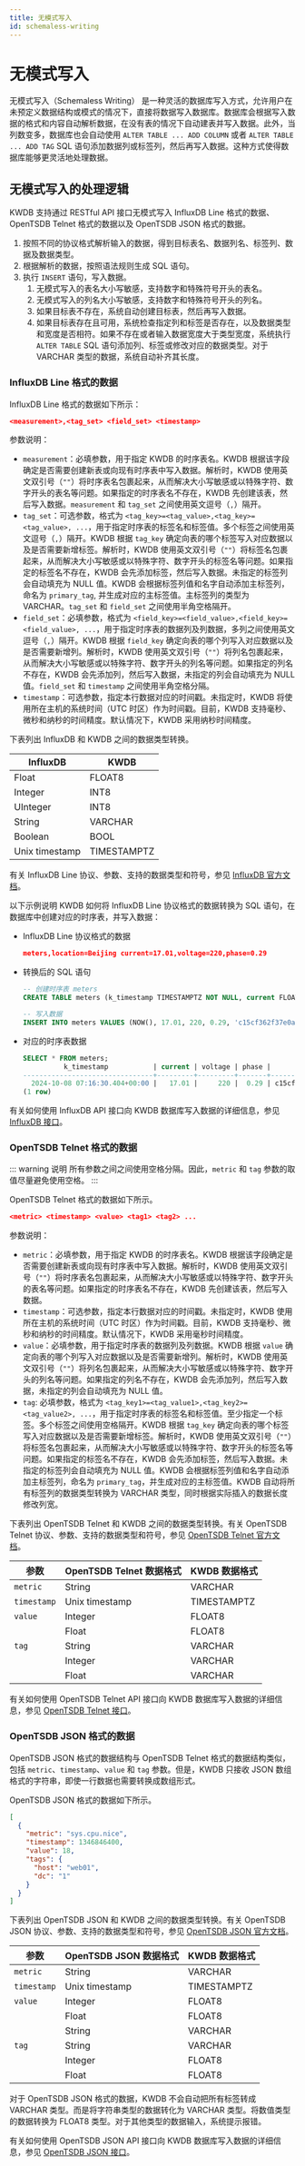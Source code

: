 ```yaml
---
title: 无模式写入
id: schemaless-writing
---
```


# 无模式写入

无模式写入（Schemaless Writing） 是一种灵活的数据库写入方式，允许用户在未预定义数据结构或模式的情况下，直接将数据写入数据库。数据库会根据写入数据的格式和内容自动解析数据，在没有表的情况下自动建表并写入数据。此外，当列数变多，数据库也会自动使用 `ALTER TABLE ... ADD COLUMN` 或者 `ALTER TABLE ... ADD TAG` SQL 语句添加数据列或标签列，然后再写入数据。这种方式使得数据库能够更灵活地处理数据。

## 无模式写入的处理逻辑

KWDB 支持通过 RESTful API 接口无模式写入 InfluxDB Line 格式的数据、OpenTSDB Telnet 格式的数据以及 OpenTSDB JSON 格式的数据。

1. 按照不同的协议格式解析输入的数据，得到目标表名、数据列名、标签列、数据及数据类型。
2. 根据解析的数据，按照语法规则生成 SQL 语句。
3. 执行 `INSERT` 语句，写入数据。
    1. 无模式写入的表名大小写敏感，支持数字和特殊符号开头的表名。
    2. 无模式写入的列名大小写敏感，支持数字和特殊符号开头的列名。
    3. 如果目标表不存在，系统自动创建目标表，然后再写入数据。
    4. 如果目标表存在且可用，系统检查指定列和标签是否存在，以及数据类型和宽度是否相符。如果不存在或者输入数据宽度大于类型宽度，系统执行 `ALTER TABLE` SQL 语句添加列、标签或修改对应的数据类型。对于 VARCHAR 类型的数据，系统自动补齐其长度。

### InfluxDB Line 格式的数据

InfluxDB Line 格式的数据如下所示：

```json
<measurement>,<tag_set> <field_set> <timestamp>
```

参数说明：

- `measurement`：必填参数，用于指定 KWDB 的时序表名。KWDB 根据该字段确定是否需要创建新表或向现有时序表中写入数据。解析时，KWDB 使用英文双引号（`""`）将时序表名包裹起来，从而解决大小写敏感或以特殊字符、数字开头的表名等问题。如果指定的时序表名不存在，KWDB 先创建该表，然后写入数据。`measurement` 和 `tag_set` 之间使用英文逗号（`,`）隔开。
- `tag_set`：可选参数，格式为 `<tag_key>=<tag_value>,<tag_key>=<tag_value>, ...`，用于指定时序表的标签名和标签值。多个标签之间使用英文逗号（`,`）隔开。KWDB 根据 `tag_key` 确定向表的哪个标签写入对应数据以及是否需要新增标签。解析时，KWDB 使用英文双引号（`""`）将标签名包裹起来，从而解决大小写敏感或以特殊字符、数字开头的标签名等问题。如果指定的标签名不存在，KWDB 会先添加标签，然后写入数据。未指定的标签列会自动填充为 NULL 值。KWDB 会根据标签列值和名字自动添加主标签列，命名为 `primary_tag`, 并生成对应的主标签值。主标签列的类型为 VARCHAR。`tag_set` 和 `field_set` 之间使用半角空格隔开。
- `field_set`：必填参数，格式为 `<field_key>=<field_value>,<field_key>=<field_value>, ...`，用于指定时序表的数据列及列数据，多列之间使用英文逗号（`,`）隔开。KWDB 根据 `field_key` 确定向表的哪个列写入对应数据以及是否需要新增列。解析时，KWDB 使用英文双引号（`""`）将列名包裹起来，从而解决大小写敏感或以特殊字符、数字开头的列名等问题。如果指定的列名不存在，KWDB 会先添加列，然后写入数据，未指定的列会自动填充为 NULL 值。`field_set` 和 `timestamp` 之间使用半角空格分隔。
- `timestamp`：可选参数，指定本行数据对应的时间戳。未指定时，KWDB 将使用所在主机的系统时间（UTC 时区）作为时间戳。目前，KWDB 支持毫秒、微秒和纳秒的时间精度。默认情况下，KWDB 采用纳秒时间精度。

下表列出 InfluxDB 和 KWDB 之间的数据类型转换。

| InfluxDB       | KWDB     |
| -------------- | ----------- |
| Float          | FLOAT8      |
| Integer        | INT8        |
| UInteger       | INT8        |
| String         | VARCHAR     |
| Boolean        | BOOL        |
| Unix timestamp | TIMESTAMPTZ |

有关 InfluxDB Line 协议、参数、支持的数据类型和符号，参见 [InfluxDB 官方文档](https://docs.influxdata.com/influxdb/v2.0/reference/syntax/line-protocol/)。

以下示例说明 KWDB 如何将 InfluxDB Line 协议格式的数据转换为 SQL 语句，在数据库中创建对应的时序表，并写入数据：

- InfluxDB Line 协议格式的数据

  ```json
  meters,location=Beijing current=17.01,voltage=220,phase=0.29
  ```

- 转换后的 SQL 语句

  ```sql
  -- 创建时序表 meters
  CREATE TABLE meters (k_timestamp TIMESTAMPTZ NOT NULL, current FLOAT8, voltage FLOAT8, phase FLOAT8) TAGS (primary_tag VARCHAR(64) NOT NULL, location VARCHAR) PRIMARY TAGS (primary_tag);
  
  -- 写入数据
  INSERT INTO meters VALUES (NOW(), 17.01, 220, 0.29, 'c15cf362f37e0acc7ecc2db55ec1cc57fc9579ccba9e72c273abb140f568472d', 'Beijing');
  ```
  
- 对应的时序表数据
  
  ```sql
  SELECT * FROM meters;
            k_timestamp           | current | voltage | phase |                           primary_tag                               | location
  --------------------------------+---------+---------+-------+---------------------------------------------------------------------+-----------
    2024-10-08 07:16:30.404+00:00 |   17.01 |     220 |  0.29 | c15cf362f37e0acc7ecc2db55ec1cc57fc9579ccba9e72c273abb140f568472d    | Beijing
  (1 row)
  ```

有关如何使用 InfluxDB API 接口向 KWDB 数据库写入数据的详细信息，参见 [InfluxDB 接口](./connect-restful-api.md#influxdb-接口)。

### OpenTSDB Telnet 格式的数据

::: warning 说明
所有参数之间之间使用空格分隔。因此，`metric` 和 `tag` 参数的取值尽量避免使用空格。
:::

OpenTSDB Telnet 格式的数据如下所示。

```json
<metric> <timestamp> <value> <tag1> <tag2> ...
```

参数说明：

- `metric`：必填参数，用于指定 KWDB 的时序表名。KWDB 根据该字段确定是否需要创建新表或向现有时序表中写入数据。解析时，KWDB 使用英文双引号（`""`）将时序表名包裹起来，从而解决大小写敏感或以特殊字符、数字开头的表名等问题。如果指定的时序表名不存在，KWDB 先创建该表，然后写入数据。
- `timestamp`：可选参数，指定本行数据对应的时间戳。未指定时，KWDB 使用所在主机的系统时间（UTC 时区）作为时间戳。目前，KWDB 支持毫秒、微秒和纳秒的时间精度。默认情况下，KWDB 采用毫秒时间精度。
- `value`：必填参数，用于指定时序表的数据列及列数据。KWDB 根据 `value` 确定向表的哪个列写入对应数据以及是否需要新增列。解析时，KWDB 使用英文双引号（`""`）将列名包裹起来，从而解决大小写敏感或以特殊字符、数字开头的列名等问题。如果指定的列名不存在，KWDB 会先添加列，然后写入数据，未指定的列会自动填充为 NULL 值。
- `tag`: 必填参数，格式为 `<tag_key1>=<tag_value1>,<tag_key2>=<tag_value2>, ...`，用于指定时序表的标签名和标签值。至少指定一个标签。多个标签之间使用空格隔开。KWDB 根据 `tag_key` 确定向表的哪个标签写入对应数据以及是否需要新增标签。解析时，KWDB 使用英文双引号（`""`）将标签名包裹起来，从而解决大小写敏感或以特殊字符、数字开头的标签名等问题。如果指定的标签名不存在，KWDB 会先添加标签，然后写入数据。未指定的标签列会自动填充为 NULL 值。KWDB 会根据标签列值和名字自动添加主标签列，命名为 `primary_tag`，并生成对应的主标签值。KWDB 自动将所有标签列的数据类型转换为 VARCHAR 类型，同时根据实际插入的数据长度修改列宽。

下表列出 OpenTSDB Telnet 和 KWDB 之间的数据类型转换。有关 OpenTSDB Telnet 协议、参数、支持的数据类型和符号，参见 [OpenTSDB Telnet 官方文档](https://opentsdb.net/docs/build/html/api_telnet/put.html)。

| 参数 | OpenTSDB Telnet 数据格式 | KWDB 数据格式 |
| --- | --- | --- |
| `metric` | String | VARCHAR |
| `timestamp` | Unix timestamp | TIMESTAMPTZ |
| `value` | Integer | FLOAT8 |
| | Float | FLOAT8 |
| `tag` | String | VARCHAR |
| | Integer | VARCHAR |
| | Float | VARCHAR |

有关如何使用 OpenTSDB Telnet API 接口向 KWDB 数据库写入数据的详细信息，参见 [OpenTSDB Telnet 接口](./connect-restful-api.md#opentsdb-telnet-接口)。

### OpenTSDB JSON 格式的数据

OpenTSDB JSON 格式的数据结构与 OpenTSDB Telnet 格式的数据结构类似，包括 `metric`、`timestamp`、`value` 和 `tag` 参数。但是，KWDB 只接收 JSON 数组格式的字符串，即使一行数据也需要转换成数组形式。

OpenTSDB JSON 格式的数据如下所示。

```json
[
  {
    "metric": "sys.cpu.nice",
    "timestamp": 1346846400,
    "value": 18,
    "tags": {
      "host": "web01",
      "dc": "1"
    }
  }
]
```

下表列出 OpenTSDB JSON 和 KWDB 之间的数据类型转换。有关 OpenTSDB JSON 协议、参数、支持的数据类型和符号，参见 [OpenTSDB JSON 官方文档](https://opentsdb.net/docs/build/html/api_http/put.html)。

| 参数 | OpenTSDB JSON 数据格式 | KWDB 数据格式 |
| --- | --- | --- |
| `metric` | String | VARCHAR |
| `timestamp` | Unix timestamp | TIMESTAMPTZ |
| `value` | Integer | FLOAT8 |
| | Float | FLOAT8 |
|  | String | VARCHAR |
| `tag` | String | VARCHAR |
| | Integer | FLOAT8 |
| | Float | FLOAT8 |

对于 OpenTSDB JSON 格式的数据，KWDB 不会自动把所有标签转成 VARCHAR 类型。而是将字符串类型的数据转化为 VARCHAR 类型。将数值类型的数据转换为 FLOAT8 类型。对于其他类型的数据输入，系统提示报错。

有关如何使用 OpenTSDB JSON API 接口向 KWDB 数据库写入数据的详细信息，参见 [OpenTSDB JSON 接口](./connect-restful-api.md#opentsdb-json-接口)。
